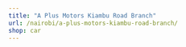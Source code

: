 ```yaml
---
title: "A Plus Motors Kiambu Road Branch"
url: /nairobi/a-plus-motors-kiambu-road-branch/
shop: car
---
```

